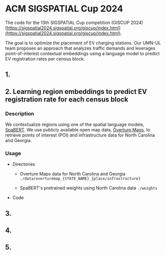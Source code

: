 # ACM SIGSPATIAL Cup 2024

The code for the 13th SIGSPATIAL Cup competition (GISCUP 2024) [https://sigspatial2024.sigspatial.org/giscup/index.html](https://sigspatial2024.sigspatial.org/giscup/index.html).

The goal is to optimize the placement of EV charging stations. Our UMN-UL team proposes an approach that analyzes traffic demands and leverages point-of-interest contextual embeddings using a language model to predict EV registration rates per census block. 

## 1.


## 2. Learning region embeddings to predict EV registration rate for each census block
### Description
We contextualize regions using one of the spatial language models, [SpaBERT](https://github.com/knowledge-computing/spabert). We use publicly available open map data, [Overture Maps](https://overturemaps.org/), to retrieve points of interest (POI) and infrastructure data for North Carolina and Georgia.

### Usage
- Directories
  - Overture Maps data for North Carolina and Georgia
    `./data/overturemap_{STATE_NAME}_{place/infrastructure}`

  - SpaBERT's pretrained weights using North Carolina data
    `./weights`
    
- Code


## 3.


## 4.


## 5.
